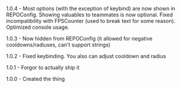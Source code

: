 1.0.4 - Most options (with the exception of keybind) are now shown in REPOConfig. Showing valuables to teammates is now optional. Fixed incompatibility with FPSCounter (used to break text for some reason). Optimized console usage.

1.0.3 - Now hidden from REPOConfig (it allowed for negative cooldowns/radiuses, can't support strings)

1.0.2 - Fixed keybinding. You also can adjust cooldown and radius

1.0.1 - Forgor to actually ship it

1.0.0 - Created the thing